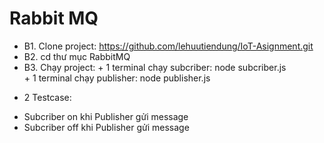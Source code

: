 # Rabbit MQ
- B1. Clone project: https://github.com/lehuutiendung/IoT-Asignment.git
- B2. cd thư mục RabbitMQ
- B3. Chạy project:
      + 1 terminal chạy subcriber: node subcriber.js  
      + 1 terminal chạy publisher: node publisher.js
* 2 Testcase: 
- Subcriber on khi Publisher gửi message
- Subcriber off khi Publisher gửi message
